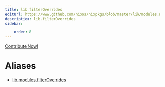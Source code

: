 ```yaml
---
title: lib.filterOverrides
editUrl: https://www.github.com/nixos/nixpkgs/blob/master/lib/modules.nix#L934C21
description: lib.filterOverrides
sidebar:

    order: 8
---
```


<a href="https://www.github.com/nixos/nixpkgs/blob/master/lib/modules.nix#L934C21">Contribute Now!</a>


# Aliases

- [lib.modules.filterOverrides](./reference/lib/modules/lib-modules-filterOverrides)


